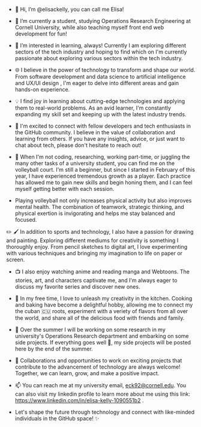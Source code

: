 - 👋 Hi, I’m @elisackelly, you can call me Elisa!

- 🌱 I’m currently a student, studying Operations Research Engineering at Cornell University, while also teaching myself front end web development for fun!

- 👀 I’m interested in learning, always! Currently I am exploring different sectors of the tech industry and hoping to find which on I'm currently passionate about exploring various sectors within the tech industry.

- 🌐 I believe in the power of technology to transform and shape our world. From software development and data science to artificial intelligence and UX/UI design , I'm eager to delve into different areas and gain hands-on experience.

- 💡 I find joy in learning about cutting-edge technologies and applying them to real-world problems. As an avid learner, I'm constantly expanding my skill set and keeping up with the latest industry trends.

- 🤝 I'm excited to connect with fellow developers and tech enthusiasts in the GitHub community. I believe in the value of collaboration and learning from others. If you have any insights, advice, or just want to chat about tech, please don't hesitate to reach out!

- 🏐 When I'm not coding, researching, working part-time, or juggling the many other tasks of a university student, you can find me on the volleyball court. I'm still a beginner, but since I started in February of this year, I have experienced tremendous growth as a player. Each practice has allowed me to gain new skills and begin honing them, and I can feel myself getting better with each session.

- Playing volleyball not only increases physical activity but also improves mental health. The combination of teamwork, strategic thinking, and physical exertion is invigorating and helps me stay balanced and focused.

✏️ 🖌️ In addition to sports and technology, I also have a passion for drawing and painting. Exploring different mediums for creativity is something I thoroughly enjoy. From pencil sketches to digital art, I love experimenting with various techniques and bringing my imagination to life on paper or screen.

- 📺 I also enjoy watching anime and reading manga and Webtoons. The stories, art, and characters captivate me, and I'm always eager to discuss my favorite series and discover new ones.

- 🍳 In my free time, I love to unleash my creativity in the kitchen. Cooking and baking have become a delightful hobby, allowing me to connect my the cuban 🇨🇺 roots, experiment with a veriety of flavors from all over the world, and share all of the delicious food with friends and family.

- 🤞 Over the summer I will be working on some research in my university's Operations Research department and embarking on some side projects. If everything goes well 🤞, my side projects will be posted here by the end of the summer. 

- 🚀 Collaborations and opportunities to work on exciting projects that contribute to the advancement of technology are always welcome! Together, we can learn, grow, and make a positive impact.

- 📫 You can reach me at my university email, eck92@cornell.edu. You can also visit my linkedin profile to learn more about me using this link: https://www.linkedin.com/in/elisa-kelly-1090551b2 .
 
- Let's shape the future through technology and connect with like-minded individuals in the GitHub space! ✨

<!---
elisackelly/elisackelly is a ✨ special ✨ repository because its `README.md` (this file) appears on your GitHub profile.
You can click the Preview link to take a look at your changes.
--->
